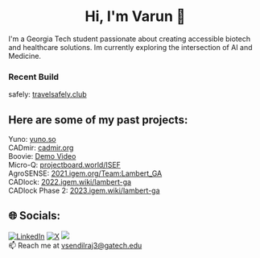 <h1 align="center">Hi, I'm Varun 👋</h1>

I'm a Georgia Tech student passionate about creating accessible biotech and healthcare solutions. Im currently exploring the intersection of AI and Medicine.<br>




### Recent Build

safely: [travelsafely.club](https://www.travelsafely.club) <br> 

## Here are some of my past projects:

Yuno: [yuno.so](https://www.yuno.so) <br>
CADmir: [cadmir.org](https://www.cadmir.org) <br>
Boovie: [Demo Video](https://devpost.com/software/boovie) <br>
Micro-Q: [projectboard.world/ISEF](https://partner.projectboard.world/isef/project/ebed043t-micro-q-a-low-cost-iot-based-fluorometer) <br>
AgroSENSE: [2021.igem.org/Team:Lambert_GA](https://2021.igem.org/Team:Lambert_GA) <br>
CADlock: [2022.igem.wiki/lambert-ga](https://2022.igem.wiki/lambert-ga/) <br>
CADlock Phase 2: [2023.igem.wiki/lambert-ga](https://2023.igem.wiki/lambert-ga/) <br>



## 🌐 Socials:
[![LinkedIn](https://img.shields.io/badge/LinkedIn-%230077B5.svg?logo=linkedin&logoColor=white)](https://linkedin.com/in/vineeth-sendilraj) [![X](https://img.shields.io/badge/X-black.svg?logo=X&logoColor=white)](https://x.com/VineethSendil) [![](https://visitcount.itsvg.in/api?id=VineethSendilraj&icon=0&color=8)](https://visitcount.itsvg.in) <br>
📫 Reach me at vsendilraj3@gatech.edu  <br>


